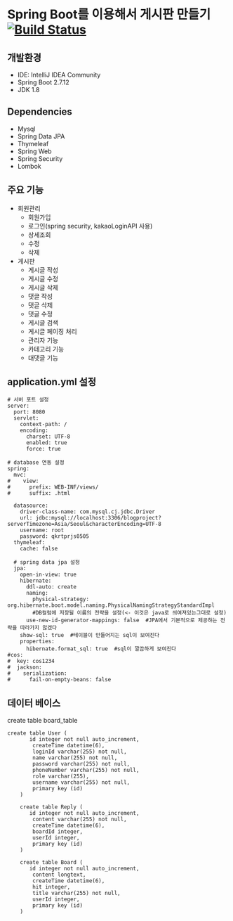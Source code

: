 # Spring Boot를 이용해서 게시판 만들기[![Build Status](https://app.travis-ci.com/PARKSEGUN/board_project.svg?branch=main)](https://app.travis-ci.com/PARKSEGUN/board_project)


## 개발환경
- IDE: IntelliJ IDEA Community
- Spring Boot 2.7.12
- JDK 1.8


## Dependencies
- Mysql
- Spring Data JPA
- Thymeleaf
- Spring Web
- Spring Security
- Lombok

## 주요 기능
- 회원관리
    - 회원가입
    - 로그인(spring security, kakaoLoginAPI 사용)
    - 상세조회
    - 수정
    - 삭제
- 게시판
   - 게시글 작성
  - 게시글 수정
  - 게시글 삭제
  - 댓글 작성
  - 댓글 삭제
  - 댓글 수정
  - 게시글 검색
  - 게시글 페이징 처리
  - 관리자 기능
  - 카테고리 기능
  - 대댓글 기능
  

## application.yml 설정

```
# 서버 포트 설정
server:
  port: 8080
  servlet:
    context-path: /
    encoding:
      charset: UTF-8
      enabled: true
      force: true

# database 연동 설정
spring:
  mvc:
#    view:
#      prefix: WEB-INF/views/
#      suffix: .html

  datasource:
    driver-class-name: com.mysql.cj.jdbc.Driver
    url: jdbc:mysql://localhost:3306/blogproject?serverTimezone=Asia/Seoul&characterEncoding=UTF-8
    username: root
    password: qkrtprjs0505
  thymeleaf:
    cache: false

  # spring data jpa 설정
  jpa:
    open-in-view: true
    hibernate:
      ddl-auto: create
      naming:
        physical-strategy: org.hibernate.boot.model.naming.PhysicalNamingStrategyStandardImpl
        #DB컬럼에 저장될 이름의 전략을 설정(<- 이것은 java로 씌여져있는그대로 설정)
      use-new-id-generator-mappings: false  #JPA에서 기본적으로 제공하는 전략을 따라가지 않겠다
    show-sql: true  #테이블이 만들어지는 sql이 보여진다
    properties:
      hibernate.format_sql: true  #sql이 깔끔하게 보여진다
#cos:
#  key: cos1234
#  jackson:
#    serialization:
#      fail-on-empty-beans: false
```

## 데이터 베이스
create table board_table
```
create table User (
       id integer not null auto_increment,
        createTime datetime(6),
        loginId varchar(255) not null,
        name varchar(255) not null,
        password varchar(255) not null,
        phoneNumber varchar(255) not null,
        role varchar(255),
        username varchar(255) not null,
        primary key (id)
    )
    
    create table Reply (
       id integer not null auto_increment,
        content varchar(255) not null,
        createTime datetime(6),
        boardId integer,
        userId integer,
        primary key (id)
    )
    
    create table Board (
       id integer not null auto_increment,
        content longtext,
        createTime datetime(6),
        hit integer,
        title varchar(255) not null,
        userId integer,
        primary key (id)
    )
```
